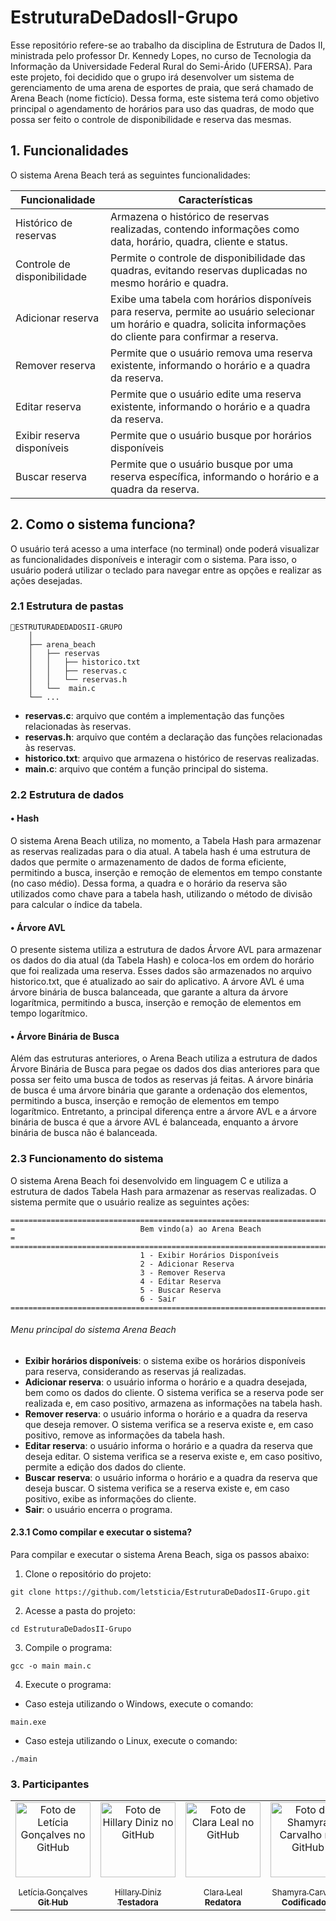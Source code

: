 # EstruturaDeDadosII-Grupo

Esse repositório refere-se ao trabalho da disciplina de Estrutura de Dados II, ministrada pelo professor Dr. Kennedy Lopes, no curso de Tecnologia da Informação da Universidade Federal Rural do Semi-Árido (UFERSA). Para este projeto, foi decidido que o grupo irá desenvolver um sistema de gerenciamento de uma arena de esportes de praia, que será chamado de Arena Beach (nome fictício). Dessa forma, este sistema terá como objetivo principal o agendamento de horários para uso das quadras, de modo que possa ser feito o controle de disponibilidade e reserva das mesmas.

## 1. Funcionalidades

O sistema Arena Beach terá as seguintes funcionalidades:

| Funcionalidade           | Características                                                                                              |
|--------------------------|-------------------------------------------------------------------------------------------------------------|
| Histórico de reservas   | Armazena o histórico de reservas realizadas, contendo informações como data, horário, quadra, cliente e status. |
| Controle de disponibilidade | Permite o controle de disponibilidade das quadras, evitando reservas duplicadas no mesmo horário e quadra. |
| Adicionar reserva       | Exibe uma tabela com horários disponíveis para reserva, permite ao usuário selecionar um horário e quadra, solicita informações do cliente para confirmar a reserva. |
| Remover reserva         | Permite que o usuário remova uma reserva existente, informando o horário e a quadra da reserva. |
| Editar reserva          | Permite que o usuário edite uma reserva existente, informando o horário e a quadra da reserva. |
| Exibir reserva disponíveis         | Permite que o usuário busque por horários disponíveis|
| Buscar reserva         | Permite que o usuário busque por uma reserva específica, informando o horário e a quadra da reserva. |

## 2. Como o sistema funciona?

O usuário terá acesso a uma interface (no terminal) onde poderá visualizar as funcionalidades disponíveis e interagir com o sistema. Para isso, o usuário poderá utilizar o teclado para navegar entre as opções e realizar as ações desejadas. 

### 2.1 Estrutura de pastas


```
📁ESTRUTURADEDADOSII-GRUPO
    │
    ├── arena_beach
    │   ├── reservas
    │   │   ├── historico.txt
    │   │   ├── reservas.c
    │   │   └── reservas.h
    │   └──  main.c
    └── ...   

```

- **reservas.c**: arquivo que contém a implementação das funções relacionadas às reservas.
- **reservas.h**: arquivo que contém a declaração das funções relacionadas às reservas.
- **historico.txt**: arquivo que armazena o histórico de reservas realizadas.
- **main.c**: arquivo que contém a função principal do sistema.

### 2.2 Estrutura de dados


#### • Hash

O sistema Arena Beach utiliza, no momento, a Tabela Hash para armazenar as reservas realizadas para o dia atual. A tabela hash é uma estrutura de dados que permite o armazenamento de dados de forma eficiente, permitindo a busca, inserção e remoção de elementos em tempo constante (no caso médio). Dessa forma, a quadra e o horário da reserva são utilizados como chave para a tabela hash, utilizando o método de divisão para calcular o índice da tabela. 

#### • Árvore AVL

O presente sistema utiliza a estrutura de dados Árvore AVL para armazenar os dados do dia atual (da Tabela Hash) e coloca-los em ordem do horário que foi realizada uma reserva. Esses dados são armazenados no arquivo historico.txt, que é atualizado ao sair do aplicativo. A árvore AVL é uma árvore binária de busca balanceada, que garante a altura da árvore logarítmica, permitindo a busca, inserção e remoção de elementos em tempo logarítmico.

#### • Árvore Binária de Busca

Além das estruturas anteriores, o Arena Beach utiliza a estrutura de dados Árvore Binária de Busca para pegae os dados dos dias anteriores para que possa ser feito uma busca de todos as reservas já feitas. A árvore binária de busca é uma árvore binária que garante a ordenação dos elementos, permitindo a busca, inserção e remoção de elementos em tempo logarítmico. Entretanto, a principal diferença entre a árvore AVL e a árvore binária de busca é que a árvore AVL é balanceada, enquanto a árvore binária de busca não é balanceada.


### 2.3 Funcionamento do sistema

O sistema Arena Beach foi desenvolvido em linguagem C e utiliza a estrutura de dados Tabela Hash para armazenar as reservas realizadas. O sistema permite que o usuário realize as seguintes ações:

```
============================================================================================
=                            Bem vindo(a) ao Arena Beach                                   =
============================================================================================
                             1 - Exibir Horários Disponíveis
                             2 - Adicionar Reserva
                             3 - Remover Reserva
                             4 - Editar Reserva
                             5 - Buscar Reserva
                             6 - Sair
============================================================================================

```
###### Menu principal do sistema Arena Beach
- **Exibir horários disponíveis**: o sistema exibe os horários disponíveis para reserva, considerando as reservas já realizadas.
- **Adicionar reserva**: o usuário informa o horário e a quadra desejada, bem como os dados do cliente. O sistema verifica se a reserva pode ser realizada e, em caso positivo, armazena as informações na tabela hash.
- **Remover reserva**: o usuário informa o horário e a quadra da reserva que deseja remover. O sistema verifica se a reserva existe e, em caso positivo, remove as informações da tabela hash.
- **Editar reserva**: o usuário informa o horário e a quadra da reserva que deseja editar. O sistema verifica se a reserva existe e, em caso positivo, permite a edição dos dados do cliente.
- **Buscar reserva**: o usuário informa o horário e a quadra da reserva que deseja buscar. O sistema verifica se a reserva existe e, em caso positivo, exibe as informações do cliente.
- **Sair**: o usuário encerra o programa.

#### 2.3.1 Como compilar e executar o sistema?

Para compilar e executar o sistema Arena Beach, siga os passos abaixo:

1. Clone o repositório do projeto:

```
git clone https://github.com/letsticia/EstruturaDeDadosII-Grupo.git
```

2. Acesse a pasta do projeto:

```
cd EstruturaDeDadosII-Grupo
```

3. Compile o programa:

```
gcc -o main main.c
```

4. Execute o programa:

- Caso esteja utilizando o Windows, execute o comando:

```
main.exe
```

- Caso esteja utilizando o Linux, execute o comando:

```
./main
```



### 3. Participantes

<table align="center">
  <tr>    
    <td align="center">
      <a href="https://github.com/letsticia">
        <img src="https://avatars.githubusercontent.com/u/126128839?v=4" 
        width="120px;" alt="Foto de Letícia Gonçalves no GitHub"/><br>
        <sub>
          <br>Letícia Gonçalves</br>
          <b>Git Hub</b>
         </sub>
      </a>
    </td>
    <td align="center">
      <a href="https://github.com/hillaryds">
        <img src="https://avatars.githubusercontent.com/u/143619299?v=4" 
        width="120px;" alt="Foto de Hillary Diniz no GitHub"/><br>
        <sub>
          <br>Hillary Diniz</br>
          <b>Testadora</b>
         </sub>
      </a>
    </td>
    <td align="center">
      <a href="https://github.com/claraleal12">
        <img src="https://avatars.githubusercontent.com/u/147611128?v=4" 
        width="120px;" alt="Foto de Clara Leal no GitHub"/><br>
        <sub>
          <br>Clara Leal</br>
          <b>Redatora</b>
         </sub>
      </a>
    </td>
    <td align="center">
      <a href="https://github.com/shamyracarvalhoo">
        <img src="https://avatars.githubusercontent.com/u/147446284?v=4" 
        width="120px;" alt="Foto de Shamyra Carvalho no GitHub"/><br>
        <sub>
          <br>Shamyra Carvalho</br>
          <b>Codificadora</b>
         </sub>
      </a>
    </td>
    
    
  </tr>
</table>

